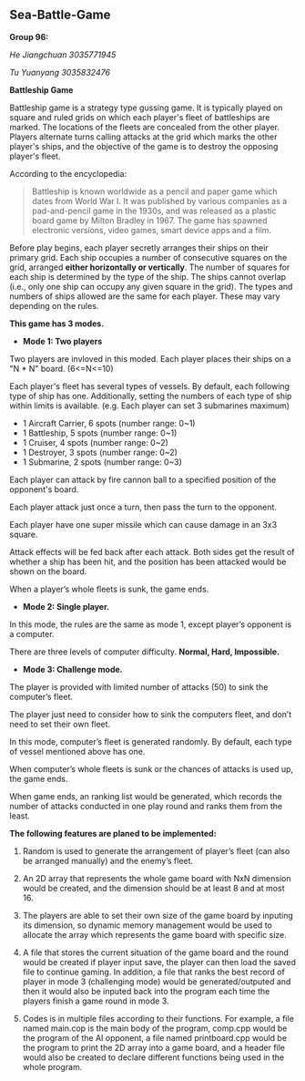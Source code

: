 ## Sea-Battle-Game

**Group 96:**

_He Jiangchuan 3035771945_

_Tu Yuanyang 3035832476_


**Battleship Game**

Battleship game is a strategy type gussing game. It is typically played on square and ruled grids on which each player's fleet of battleships are marked. The locations of the fleets are concealed from the other player. Players alternate turns calling attacks at the grid which marks the other player's ships, and the objective of the game is to destroy the opposing player's fleet.

According to the encyclopedia:
>Battleship is known worldwide as a pencil and paper game which dates from World War I. It was published by various companies as a pad-and-pencil game in the 1930s, and was released as a plastic board game by Milton Bradley in 1967. The game has spawned electronic versions, video games, smart device apps and a film.

Before play begins, each player secretly arranges their ships on their primary grid. Each ship occupies a number of consecutive squares on the grid, arranged **either horizontally or vertically**. The number of squares for each ship is determined by the type of the ship. The ships cannot overlap (i.e., only one ship can occupy any given square in the grid). The types and numbers of ships allowed are the same for each player. These may vary depending on the rules.


**This game has 3 modes.**


- **Mode 1:  Two players**


Two players are invloved in this moded. Each player places their ships on a "N * N" board.  (6<=N<=10)

Each player's fleet has several types of vessels. By default, each following type of ship has one. Additionally, setting the numbers of each type of ship within limits is available. (e.g. Each player can set 3 submarines maximum)

- 1 Aircraft Carrier, 6 spots  (number range: 0~1)
- 1 Battleship, 5 spots        (number range: 0~1)
- 1 Cruiser, 4 spots           (number range: 0~2)
- 1 Destroyer, 3 spots         (number range: 0~2)
- 1 Submarine, 2 spots         (number range: 0~3)

Each player can attack by fire cannon ball to a specified position of the opponent's board. 

Each player attack just once a turn, then pass the turn to the opponent.

Each player have one super missile which can cause damage in an 3x3 square.

Attack effects will be fed back after each attack. Both sides get the result of whether a ship has been hit, and the position has been attacked would be shown on the board.

When a player’s whole fleets is sunk, the game ends.


- **Mode 2: Single player.**

In this mode, the rules are the same as mode 1, except player’s opponent is a computer.

There are three levels of computer difficulty. **Normal, Hard, Impossible.**


- **Mode 3: Challenge mode.**

The player is provided with limited number of attacks (50) to sink the computer’s fleet. 

The player just need to consider how to sink the computers fleet, and don’t need to set their own fleet.

In this mode, computer’s fleet is generated randomly. By default, each type of vessel mentioned above has one.

When computer’s whole fleets is sunk or the chances of attacks is used up, the game ends.

When game ends, an ranking list would be generated, which records the number of attacks conducted in one play round and ranks them from the least.



**The following features are planed to be implemented:**

1. Random is used to generate the arrangement of player’s fleet (can also be arranged manually) and the enemy’s fleet.

2. An 2D array that represents the whole game board with NxN dimension would be created, and the dimension should be at least 8 and at most 16.

3. The players are able to set their own size of the game board by inputing its dimension, so dynamic memory management would be used to allocate the array which represents the game board with specific size.

4. A file that stores the current situation of the game board and the round would be created if player input save, the player can then load the saved file to continue gaming. In addition, a file that ranks the best record of player in mode 3 (challenging mode) would be generated/outputed and then it would also be inputed back into the program each time the players finish a game round in mode 3.

5. Codes is in multiple files according to their functions. For example, a file named main.cop is the main body of the program, comp.cpp would be the program of the AI opponent, a file named printboard.cpp would be the program to print the 2D array into a game board, and a header file would also be created to declare different functions being used in the whole program.

